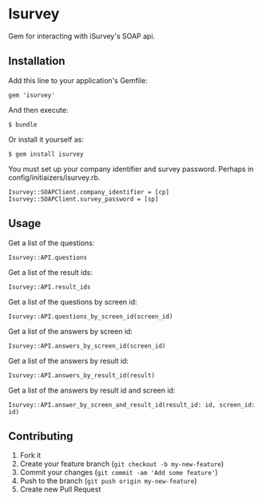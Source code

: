 # Isurvey

Gem for interacting with iSurvey's SOAP api.

## Installation

Add this line to your application's Gemfile:

    gem 'isurvey'

And then execute:

    $ bundle

Or install it yourself as:

    $ gem install isurvey

You must set up your company identifier and survey password.  Perhaps in config/initiaizers/isurvey.rb.

    Isurvey::SOAPClient.company_identifier = [cp]
    Isurvey::SOAPClient.survey_password = [sp]

## Usage

Get a list of the questions:

    Isurvey::API.questions

Get a list of the result ids:

    Isurvey::API.result_ids

Get a list of the questions by screen id:

    Isurvey::API.questions_by_screen_id(screen_id)

Get a list of the answers by screen id:

    Isurvey::API.answers_by_screen_id(screen_id)

Get a list of the answers by result id:

    Isurvey::API.answers_by_result_id(result)

Get a list of the answers by result id and screen id:

    Isurvey::API.answer_by_screen_and_result_id(result_id: id, screen_id: id)

## Contributing

1. Fork it
2. Create your feature branch (`git checkout -b my-new-feature`)
3. Commit your changes (`git commit -am 'Add some feature'`)
4. Push to the branch (`git push origin my-new-feature`)
5. Create new Pull Request
